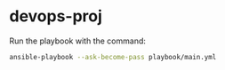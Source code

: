 # devops-proj

Run the playbook with the command:

```sh
ansible-playbook --ask-become-pass playbook/main.yml
```
  